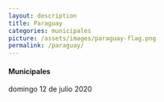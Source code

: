 ```yaml
---
layout: description
title: Paraguay
categories: municipales
picture: /assets/images/paraguay-flag.png
permalink: /paraguay/
---
```


<div class="card my-4">
    <div class="card-body">
        <h4 class="card-title font-weight-bold">Municipales</h4>
        <p class="card-text"><i class="fas fa-calendar-day mr-2"></i>domingo 12 de julio 2020</p>
    </div>
</div>